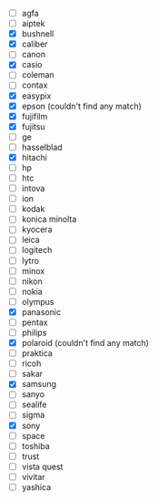 - [ ] agfa   
- [ ] aiptek   
- [x] bushnell   
- [x] caliber   
- [ ] canon   
- [x] casio   
- [ ] coleman   
- [ ] contax   
- [x] easypix   
- [x] epson (couldn't find any match)
- [x] fujifilm   
- [x] fujitsu   
- [ ] ge   
- [ ] hasselblad   
- [x] hitachi   
- [ ] hp   
- [ ] htc   
- [ ] intova   
- [ ] ion   
- [ ] kodak   
- [ ] konica minolta   
- [ ] kyocera   
- [ ] leica   
- [ ] logitech   
- [ ] lytro   
- [ ] minox   
- [ ] nikon   
- [ ] nokia   
- [ ] olympus   
- [x] panasonic   
- [ ] pentax   
- [ ] philips   
- [x] polaroid (couldn't find any match)
- [ ] praktica   
- [ ] ricoh   
- [ ] sakar   
- [x] samsung   
- [ ] sanyo   
- [ ] sealife   
- [ ] sigma   
- [x] sony   
- [ ] space   
- [ ] toshiba   
- [ ] trust   
- [ ] vista quest   
- [ ] vivitar   
- [ ] yashica   
